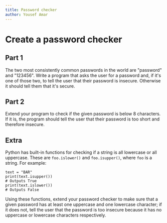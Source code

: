 ```yaml
---
title: Password checker
author: Yousef Amar
---
```

# Create a password checker

## Part 1

The two most consistently common passwords in the world are "password" and "123456". Write a program that asks the user for a password and, if it's one of those two, to tell the user that their password is insecure. Otherwise it should tell them that it's secure.

## Part 2

Extend your program to check if the given password is below 8 characters. If it is, the program should tell the user that their password is too short and therefore insecure.

## Extra

Python has built-in functions for checking if a string is all lowercase or all uppercase. These are `foo.islower()` and `foo.isupper()`, where `foo` is a string. For example:

```
text = "BAR"
print(text.isupper())
# Outputs True
print(text.islower())
# Outputs False
```

Using these functions, extend your password checker to make sure that a given password has at least one uppercase and one lowercase character; if it does not, tell the user that the password is too insecure because it has no uppercase or lowercase characters respectively.
